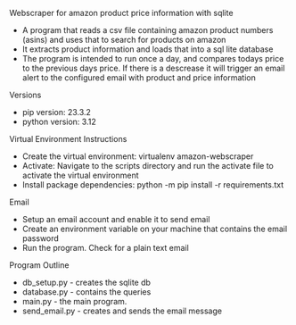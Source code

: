 
Webscraper for amazon product price information with sqlite
 - A program that reads a csv file containing amazon product numbers (asins) and uses that to search for products on amazon
 - It extracts product information and loads that into a sql lite database
 - The program is intended to run once a day, and compares todays price to the previous days price. If there is a descrease it will trigger an email alert to the configured email with product and price information

Versions
- pip version: 23.3.2
- python version: 3.12
  
Virtual Environment Instructions
 - Create the virtual environment: virtualenv amazon-webscraper
 - Activate: Navigate to the scripts directory and run the activate file to activate the virtual environment
 - Install package dependencies: python -m pip install -r requirements.txt

Email
 - Setup an email account and enable it to send email
 - Create an environment variable on your machine that contains the email password
 - Run the program. Check for a plain text email

Program Outline
 - db_setup.py - creates the sqlite db
 - database.py - contains the queries
 - main.py - the main program. 
 - send_email.py - creates and sends the email message
  
